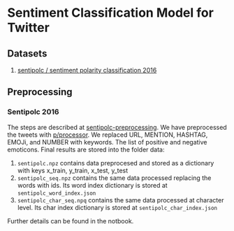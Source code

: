 # Sentiment Classification Model for Twitter

## Datasets

1. [sentipolc / sentiment polarity classification 2016](http://www.di.unito.it/~tutreeb/sentipolc-evalita16/index.html)

## Preprocessing

### Sentipolc 2016

The steps are described at [sentipolc-preprocessing](./sentipolc-preprocessing.ipynb). We have preprocessed the tweets with [p/processor](https://github.com/s/preprocessor#available-options). We replaced URL, MENTION, HASHTAG, EMOJi, and NUMBER with keywords. The list of positive and negative emoticons.
Final results are stored into the folder data:

1. `sentipolc.npz` contains data preprocesed and stored as a dictionary with keys x_train, y_train, x_test, y_test
2. `sentipolc_seq.npz` contains the same data processed replacing the words with ids. Its word index dictionary is stored at `sentipolc_word_index.json`
3. `sentipolc_char_seq.npq` contains the same data processed at character level. Its char index dictionary is stored at `sentipolc_char_index.json`

Further details can be found in the notbook.
